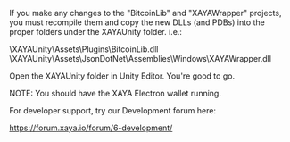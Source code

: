 If you make any changes to the "BitcoinLib" and "XAYAWrapper" projects, you must recompile them and copy the new DLLs (and PDBs) into the proper folders under the XAYAUnity folder. i.e.:

\XAYAUnity\Assets\Plugins\BitcoinLib.dll
\XAYAUnity\Assets\JsonDotNet\Assemblies\Windows\XAYAWrapper.dll

Open the XAYAUnity folder in Unity Editor. You're good to go.

NOTE: You should have the XAYA Electron wallet running.

For developer support, try our Development forum here:

https://forum.xaya.io/forum/6-development/

